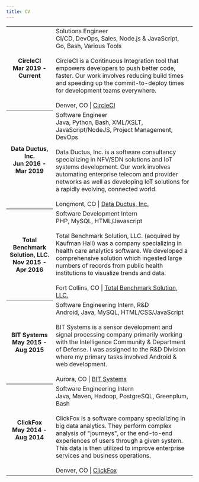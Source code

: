 ```yaml
---
title: CV
---
```


<section class="section">
<table class="table offwhite-bg">
<tbody>
  <tr>
    <th width="25%">
      <span class="title is-6">CircleCI</span>
      <br />
      <span class="subtitle job-date">Mar 2019 - Current</span>
    </th>
    <td>
      <span class="title is-6">Solutions Engineer</span>
      <br />
      <span class="subtitle job-skills">CI/CD, DevOps, Sales, Node.js & JavaScript, Go, Bash, Various Tools</span>
      <br /><br />
      <span>CircleCI is a Continuous Integration tool that empowers developers to push better code, faster. Our work involves reducing build times and speeding up the commit-to-deploy times for development teams everywhere.</span>
      <br /><br />
      <i class="fa fa-location-arrow spacer"></i> Denver, CO
      <span class="subtitle">|</span>
      <i class="fa fa-link spacer"></i> <a href="https://circleci.com/">CircleCI</a>
    </td>
  </tr>
  <tr>
    <th width="25%">
      <span class="title is-6">Data Ductus, Inc.</span>
      <br />
      <span class="subtitle job-date">Jun 2016 - Mar 2019</span>
    </th>
    <td>
      <span class="title is-6">Software Engineer</span>
      <br />
      <span class="subtitle job-skills">Java, Python, Bash, XML/XSLT, JavaScript/NodeJS, Project Management, DevOps</span>
      <br /><br />
      <span>Data Ductus, Inc. is a software consultancy specializing in NFV/SDN solutions and IoT systems development. Our work involves automating enterprise telecom and provider networks as well as developing IoT solutions for a rapidly evolving, connected world.</span>
      <br /><br />
      <i class="fa fa-location-arrow spacer"></i> Longmont, CO
      <span class="subtitle">|</span>
      <i class="fa fa-link spacer"></i> <a href="https://www.dataductus.com/">Data Ductus, Inc.</a>
    </td>
  </tr>
  <tr>
    <th width="25%">
      <span class="title is-6">Total Benchmark Solution, LLC.</span>
      <br />
      <span class="subtitle job-date">Nov 2015 - Apr 2016</span>
    </th>
    <td>
      <span class="title is-6">Software Development Intern</span>
      <br />
      <span class="subtitle job-skills">PHP, MySQL, HTML/Javascript</span>
      <br /><br />
      <span>Total Benchmark Solution, LLC. (acquired by Kaufman Hall) was a company specializing in health care analytics software. We developed a comprehensive solution which ingested large numbers of records from public health institutions to visualize trends and data.</span>
      <br /><br />
      <i class="fa fa-location-arrow spacer"></i> Fort Collins, CO
      <span class="subtitle">|</span>
      <i class="fa fa-link spacer"></i> <a href="https://www.kaufmanhall.com/total-benchmark-solution">Total Benchmark Solution, LLC.</a>
    </td>
  </tr>
  <tr>
    <th width="25%">
      <span class="title is-6">BIT Systems</span>
      <br />
      <span class="subtitle job-date">May 2015 - Aug 2015</span>
    </th>
    <td>
      <span class="title is-6">Software Engineering Intern, R&D</span>
      <br />
      <span class="subtitle job-skills">Android, Java, MySQL, HTML/CSS/JavaScript</span>
      <br /><br />
      <span>BIT Systems is a sensor development and signal processing company primarily working with the Intelligence Community & Department of Defense. I was assigned to the R&D Division where my primary tasks involved Android & web development.</span>
      <br /><br />
      <i class="fa fa-location-arrow spacer"></i> Aurora, CO
      <span class="subtitle">|</span>
      <i class="fa fa-link spacer"></i> <a href="http://www.caci.com/bit-systems/">BIT Systems</a>
    </td>
  </tr>
  <tr>
    <th width="25%">
      <span class="title is-6">ClickFox</span>
      <br />
      <span class="subtitle job-date">May 2014 - Aug 2014</span>
    </th>
    <td>
      <span class="title is-6">Software Engineering Intern</span>
      <br />
      <span class="subtitle job-skills">Java, Maven, Hadoop, PostgreSQL, Greenplum, Bash</span>
      <br /><br />
      <span>ClickFox is a software company specializing in big data analytics. They perform complex analysis of "journeys", or the end-to-end experiences of users through a given system. This data is then utilized to improve enterprise services and business operations.</span>
      <br /><br />
      <i class="fa fa-location-arrow spacer"></i> Denver, CO
      <span class="subtitle">|</span>
      <i class="fa fa-link spacer"></i> <a href="https://www.clickfox.com/">ClickFox</a>
    </td>
  </tr>
</tbody>
</table>
</section>
